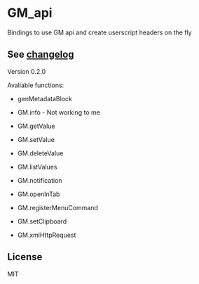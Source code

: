 <!--
  Created at: 07/04/2021 13:24:16 Sunday
  Modified at: 07/05/2021 06:12:58 PM Monday
-->

# GM_api

Bindings to use GM api and create userscript headers on the fly

## See [changelog](changelog.md)

Version 0.2.0

Avaliable functions:

- genMetadataBlock

- GM.info - Not working to me
- GM.getValue
- GM.setValue
- GM.deleteValue
- GM.listValues
- GM.notification
- GM.openInTab
- GM.registerMenuCommand
- GM.setClipboard
- GM.xmlHttpRequest

## License

MIT
